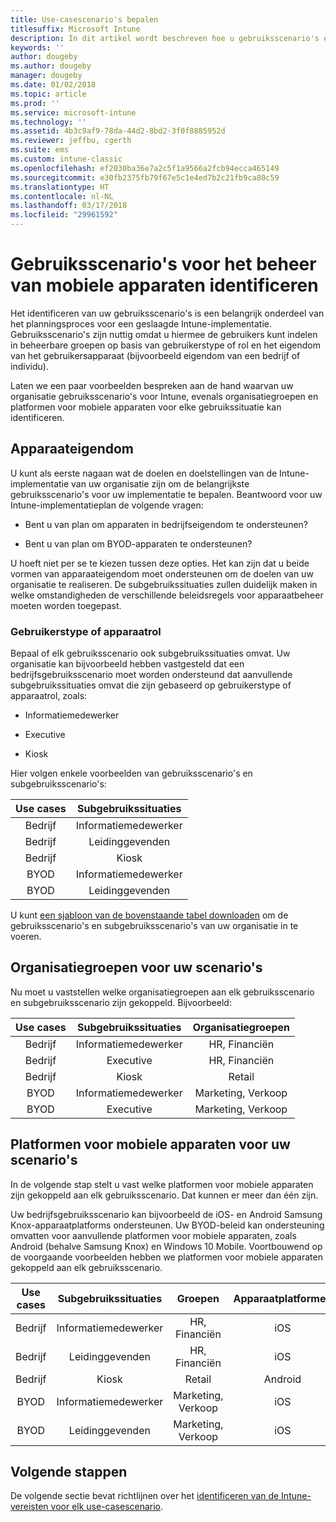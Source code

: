 ```yaml
---
title: Use-casescenario's bepalen
titlesuffix: Microsoft Intune
description: In dit artikel wordt beschreven hoe u gebruiksscenario's en subgebruiksscenario's voor een cloudimplementatie van Microsoft Intune. kunt identificeren.
keywords: ''
author: dougeby
ms.author: dougeby
manager: dougeby
ms.date: 01/02/2018
ms.topic: article
ms.prod: ''
ms.service: microsoft-intune
ms.technology: ''
ms.assetid: 4b3c9af9-78da-44d2-8bd2-3f0f8885952d
ms.reviewer: jeffbu, cgerth
ms.suite: ems
ms.custom: intune-classic
ms.openlocfilehash: ef2030ba36e7a2c5f1a9566a2fcb94ecca465149
ms.sourcegitcommit: e30fb2375fb79f67e5c1e4ed7b2c21fb9ca80c59
ms.translationtype: HT
ms.contentlocale: nl-NL
ms.lasthandoff: 03/17/2018
ms.locfileid: "29961592"
---
```

# <a name="identify-mobile-device-management-use-case-scenarios"></a>Gebruiksscenario's voor het beheer van mobiele apparaten identificeren

Het identificeren van uw gebruiksscenario's is een belangrijk onderdeel van het planningsproces voor een geslaagde Intune-implementatie. Gebruiksscenario's zijn nuttig omdat u hiermee de gebruikers kunt indelen in beheerbare groepen op basis van gebruikerstype of rol en het eigendom van het gebruikersapparaat (bijvoorbeeld eigendom van een bedrijf of individu).

Laten we een paar voorbeelden bespreken aan de hand waarvan uw organisatie gebruiksscenario's voor Intune, evenals organisatiegroepen en platformen voor mobiele apparaten voor elke gebruikssituatie kan identificeren.

## <a name="device-ownership"></a>Apparaateigendom
U kunt als eerste nagaan wat de doelen en doelstellingen van de Intune-implementatie van uw organisatie zijn om de belangrijkste gebruiksscenario's voor uw implementatie te bepalen. Beantwoord voor uw Intune-implementatieplan de volgende vragen:

-   Bent u van plan om apparaten in bedrijfseigendom te ondersteunen?

-   Bent u van plan om BYOD-apparaten te ondersteunen?

U hoeft niet per se te kiezen tussen deze opties. Het kan zijn dat u beide vormen van apparaateigendom moet ondersteunen om de doelen van uw organisatie te realiseren. De subgebruikssituaties zullen duidelijk maken in welke omstandigheden de verschillende beleidsregels voor apparaatbeheer moeten worden toegepast.

### <a name="user-type-or-device-role"></a>Gebruikerstype of apparaatrol

Bepaal of elk gebruiksscenario ook subgebruikssituaties omvat. Uw organisatie kan bijvoorbeeld hebben vastgesteld dat een bedrijfsgebruiksscenario moet worden ondersteund dat aanvullende subgebruikssituaties omvat die zijn gebaseerd op gebruikerstype of apparaatrol, zoals:

-   Informatiemedewerker

-   Executive

-   Kiosk

Hier volgen enkele voorbeelden van gebruiksscenario's en subgebruiksscenario's:

| **Use cases** | **Subgebruikssituaties** |
|:---:|:---:|
| Bedrijf | Informatiemedewerker |              
| Bedrijf | Leidinggevenden |           
| Bedrijf | Kiosk |
| BYOD | Informatiemedewerker |           
| BYOD | Leidinggevenden |

U kunt [een sjabloon van de bovenstaande tabel downloaden](https://gallery.technet.microsoft.com/Intune-deployment-planning-fae156c2?redir=0) om de gebruiksscenario's en subgebruiksscenario's van uw organisatie in te voeren.

## <a name="organizational-groups-for-your-scenarios"></a>Organisatiegroepen voor uw scenario's

Nu moet u vaststellen welke organisatiegroepen aan elk gebruiksscenario en subgebruiksscenario zijn gekoppeld. Bijvoorbeeld:

| **Use cases** | **Subgebruikssituaties** | **Organisatiegroepen** |
|:---:|:---:|:---:|
| Bedrijf | Informatiemedewerker | HR, Financiën |               
| Bedrijf | Executive | HR, Financiën |            
| Bedrijf | Kiosk | Retail |
| BYOD | Informatiemedewerker | Marketing, Verkoop |            
| BYOD | Executive | Marketing, Verkoop |


## <a name="mobile-device-platforms-for-your-scenarios"></a>Platformen voor mobiele apparaten voor uw scenario's

In de volgende stap stelt u vast welke platformen voor mobiele apparaten zijn gekoppeld aan elk gebruiksscenario. Dat kunnen er meer dan één zijn.

Uw bedrijfsgebruiksscenario kan bijvoorbeeld de iOS- en Android Samsung Knox-apparaatplatforms ondersteunen. Uw BYOD-beleid kan ondersteuning omvatten voor aanvullende platformen voor mobiele apparaten, zoals Android (behalve Samsung Knox) en Windows 10 Mobile. Voortbouwend op de voorgaande voorbeelden hebben we platformen voor mobiele apparaten gekoppeld aan elk gebruiksscenario.

| **Use cases** | **Subgebruikssituaties** | **Groepen** | **Apparaatplatformen** |   
|:---:|:---:|:---:|:---:|
| Bedrijf | Informatiemedewerker | HR, Financiën | iOS |                                                           
| Bedrijf | Leidinggevenden | HR, Financiën | iOS |                                                           
| Bedrijf | Kiosk | Retail | Android |
| BYOD | Informatiemedewerker | Marketing, Verkoop | iOS |                                                           
| BYOD | Leidinggevenden | Marketing, Verkoop | iOS |

## <a name="next-steps"></a>Volgende stappen

De volgende sectie bevat richtlijnen over het [identificeren van de Intune-vereisten voor elk use-casescenario](planning-guide-requirements.md).
